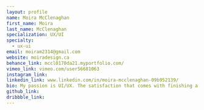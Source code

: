 ```yaml
---
layout: profile
name: Moira McClenaghan
first_name: Moira
last_name: McClenaghan
specialization: UX/UI
specialty:
  - ux-ui
email: moiram2314@gmail.com
website: moiradesign.ca
behance_link: mccl0170da21.myportfolio.com/
vimeo_link: vimeo.com/user56681063
instagram_link:
linkedin_link: www.linkedin.com/in/moira-mcclenaghan-09b952139/
bio: My passion is UI/UX. The satisfaction that comes with finishing a project better every time is what I strive for.
github_link:
dribbble_link:
---
```


